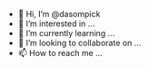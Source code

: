 - 👋 Hi, I’m @dasompick
- 👀 I’m interested in ...
- 🌱 I’m currently learning ...
- 💞️ I’m looking to collaborate on ...
- 📫 How to reach me ...

<!---
dasompick/dasompick is a ✨ special ✨ repository because its `README.md` (this file) appears on your GitHub profile.
You can click the Preview link to take a look at your changes.
--->
